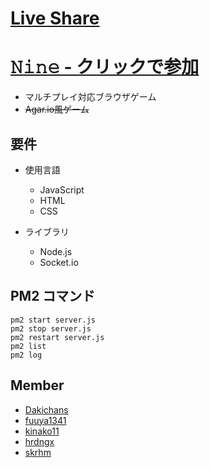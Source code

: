 # [Live Share](https://prod.liveshare.vsengsaas.visualstudio.com/join?D399E7B20350CC36AAD709162C1D5D127100)
# [𝙽𝚒𝚗𝚎 - クリックで参加](http://172.18.88.48:3000)
* マルチプレイ対応ブラウザゲーム
* ~~Agar.io風ゲーム~~

## 要件
* 使用言語
  * JavaScript
  * HTML
  * CSS

* ライブラリ
  * Node.js
  * Socket.io

## PM2 コマンド
```
pm2 start server.js
pm2 stop server.js
pm2 restart server.js
pm2 list
pm2 log
```

## Member
* [Dakichans](https://github.com/Dakichans "Dakichans")
* [fuuya1341](https://github.com/fuuya1341 "fuuya1341")
* [kinako11](https://github.com/kinako11 "kinako11")
* [hrdngx](https://github.com/hrdngx "hrdngx")
* [skrhm](https://github.com/skrhm "skrhm")
